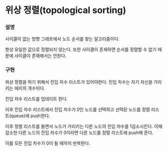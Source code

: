 # 위상 정렬(topological sorting)

### 설명


사이클이 없는 방향 그래프에서 노드 순서를 찾는 알고리즘이다.


항상 유일한 값으로 정렬되지 않는다. 또한 사이클이 존재하면 순서를 정렬할 수 없기 때문에 사이클이 존재해서는 안된다.


### 구현


위상 정렬을 하기 위해서 진입 차수 리스트가 있어야한다. 진입 차수는 자기 자신을 가리키는 에지의 개수이다.


진입 차수 리스트를 업데이트 한다.


이후 진입 차수 리스트에서 진입 차수가 0인 노드를 선택하고 선택된 노드를 정렬 리스트(queue)에 push한다.


이후 정렬 리스트를 돌면서 노드가 가리키는 다른 노드의 진입 차수를 1감소시킨다. 이때 감소한 다른 노드의 진입 차수가 0이라면 다른 노드를 정렬 리스트에 push해 준다.

이를 모든 진입 차수가 0이 될 때까지 반복한다.
